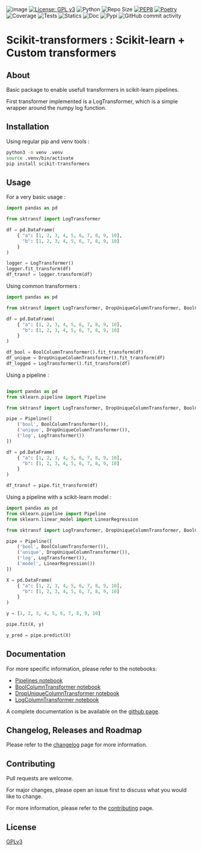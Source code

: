 ![image](https://github.com/AlexandreGazagnes/scikit-transformers/blob/main/docs/assets/img/img.png?raw=true)
[![License: GPL v3](https://img.shields.io/badge/License-GPLv3-blue.svg)](https://www.gnu.org/licenses/gpl-3.0)
![Python](https://img.shields.io/badge/python-3.10.x-green.svg)
![Repo Size](https://img.shields.io/github/repo-size/AlexandreGazagnes/scikit-transformers)
[![PEP8](https://img.shields.io/badge/code%20style-pep8-orange.svg)](https://www.python.org/dev/peps/pep-0008/)
[![Poetry](https://img.shields.io/endpoint?url=https://python-poetry.org/badge/v0.json)](https://python-poetry.org/)
![Coverage](https://github.com/AlexandreGazagnes/scikit-transformers/blob/main/docs/assets/img/cov.svg?raw=true)
![Tests](https://github.com/AlexandreGazagnes/scikit-transformers/actions/workflows/tests.yaml/badge.svg)
![Statics](https://github.com/AlexandreGazagnes/scikit-transformers/actions/workflows/statics.yaml/badge.svg)
![Doc](https://github.com/AlexandreGazagnes/scikit-transformers/actions/workflows/docs.yaml/badge.svg)
![Pypi](https://github.com/AlexandreGazagnes/scikit-transformers/actions/workflows/publish.yaml/badge.svg)
![GitHub commit activity](https://img.shields.io/github/commit-activity/m/AlexandreGazagnes/scikit-transformers)

# Scikit-transformers : Scikit-learn + Custom transformers


## About

Basic package to enable usefull transformers in scikit-learn pipelines.

First transformer implemented is a LogTransformer, which is a simple wrapper around the numpy log function.


## Installation

Using regular pip and venv tools :

```bash
python3 -m venv .venv
source .venv/bin/activate
pip install scikit-transformers
```


## Usage

For a very basic usage :
```python
import pandas as pd

from sktransf import LogTransformer

df = pd.DataFrame(
    { "a": [1, 2, 3, 4, 5, 6, 7, 8, 9, 10],
      "b": [1, 2, 3, 4, 5, 6, 7, 8, 9, 10]
    }
)

logger = LogTransformer()
logger.fit_transform(df)
df_transf = logger.transform(df)
```

Using common transformers : 

```python
import pandas as pd

from sktransf import LogTransformer, DropUniqueColumnTransformer, BoolColumnTransformer

df = pd.DataFrame(
    { "a": [1, 2, 3, 4, 5, 6, 7, 8, 9, 10],
      "b": [1, 2, 3, 4, 5, 6, 7, 8, 9, 10]
    }
)

df_bool = BoolColumnTransformer().fit_transform(df)
df_unique = DropUniqueColumnTransformer().fit_transform(df)
df_logged = LogTransformer().fit_transform(df)
```

Using a pipeline : 

```python

import pandas as pd
from sklearn.pipeline import Pipeline

from sktransf import LogTransformer, DropUniqueColumnTransformer, BoolColumnTransformer

pipe = Pipeline([
    ('bool', BoolColumnTransformer()),
    ('unique', DropUniqueColumnTransformer()),
    ('log', LogTransformer())
])

df = pd.DataFrame(
    { "a": [1, 2, 3, 4, 5, 6, 7, 8, 9, 10],
      "b": [1, 2, 3, 4, 5, 6, 7, 8, 9, 10]
    }
)

df_transf = pipe.fit_transform(df)
```

Using a pipeline with a scikit-learn model : 

```python
import pandas as pd
from sklearn.pipeline import Pipeline
from sklearn.linear_model import LinearRegression

from sktransf import LogTransformer, DropUniqueColumnTransformer, BoolColumnTransformer

pipe = Pipeline([
    ('bool', BoolColumnTransformer()),
    ('unique', DropUniqueColumnTransformer()),
    ('log', LogTransformer()),
    ('model', LinearRegression())
])

X = pd.DataFrame(
    { "a": [1, 2, 3, 4, 5, 6, 7, 8, 9, 10],
      "b": [1, 2, 3, 4, 5, 6, 7, 8, 9, 10]
    }
)

y = [1, 2, 3, 4, 5, 6, 7, 8, 9, 10]

pipe.fit(X, y)

y_pred = pipe.predict(X)
```


## Documentation

For more specific information, please refer to the notebooks: 
* [Pipelines notebook](https://github.com/AlexandreGazagnes/scikit-transformers/blob/main/docs/notebooks/Pipelines.ipynb)
* [BoolColumnTransformer notebook](https://github.com/AlexandreGazagnes/scikit-transformers/blob/main/docs/notebooks/BoolColumnTransformer.ipynb)
* [DropUniqueColumnTransformer notebook](https://github.com/AlexandreGazagnes/scikit-transformers/blob/main/docs/notebooks/DropUniqueColumnTransformer.ipynb)
* [LogColumnTransformer notebook](https://github.com/AlexandreGazagnes/scikit-transformers/blob/main/docs/notebooks/LogColumnTransformer.ipynb)


<!-- For more specific use case, please refer to this [notebook](docs/detailed_example.ipynb). -->

<!-- For more detailed information, please refer to the [documentation](https://alexandregazagnes.github.io/scikit-transformers/). -->

A complete documentation is be available on the  [github page](https://alexandregazagnes.github.io/scikit-transformers/).


## Changelog, Releases and Roadmap

Please refer to the [changelog](https://alexandregazagnes.github.io/scikit-transformers/CHANGELOG/) page for more information.


## Contributing

Pull requests are welcome.

For major changes, please open an issue first to discuss what you would like to change.

For more information, please refer to the [contributing](https://alexandregazagnes.github.io/scikit-transformers/CONTRIBUTING/) page.


## License

[GPLv3](https://raw.githubusercontent.com/AlexandreGazagnes/scikit-transformers/main/LICENSE)
